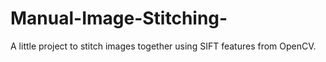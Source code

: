 # Manual-Image-Stitching-
A little project to stitch images together using SIFT features from OpenCV.  
